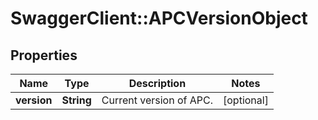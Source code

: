 # SwaggerClient::APCVersionObject

## Properties
Name | Type | Description | Notes
------------ | ------------- | ------------- | -------------
**version** | **String** | Current version of APC. | [optional] 


